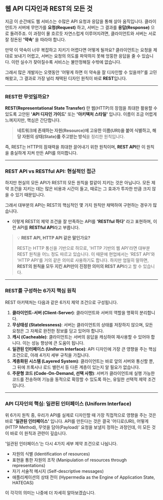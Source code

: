 ## 웹 API 디자인과 REST의 모든 것

지금 이 순간에도 웹 서비스는 수많은 API 요청과 응답을 통해 살아 움직입니다. 클라이언트가 서버에 무언가를 **요청(Request)** 하고, 서버는 그 결과를 **응답(Response)** 으로 돌려주죠. 이 과정이 물 흐르듯 자연스럽게 이루어지려면, 클라이언트와 서버는 서로 잘 정돈된 **'약속'** 을 따라야 합니다.

만약 이 약속이 너무 복잡하고 지키기 어렵다면 어떻게 될까요? 클라이언트는 요청을 제대로 보내기 어렵고, 서버는 요청의 의도를 파악하지 못해 엉뚱한 응답을 줄 수 있습니다. 이런 실수가 잦아질수록 서비스는 불안정해질 수밖에 없습니다.

그래서 많은 개발자는 오랫동안 '어떻게 하면 이 약속을 잘 디자인할 수 있을까?'를 고민해왔고, 그 결과로 가장 널리 채택된 디자인 원칙이 바로 **REST**입니다.

---

### REST란 무엇일까요?

**REST(Representational State Transfer)** 란 웹(HTTP)의 장점을 최대한 활용할 수 있도록 고안된 **'API 디자인 가이드'** 또는 **'아키텍처 스타일'** 입니다. 이름이 조금 어렵게 느껴지지만, 핵심은 간단합니다.

> **네트워크에 존재하는 자원(Resource)에 고유한 이름(URI)을 붙여 식별하고, 해당 자원의 상태(State)를 주고받는 방식**을 정리한 원칙입니다.

즉, REST는 HTTP의 잠재력을 최대한 끌어내기 위한 원칙이며, **REST API**란 이 원칙을 충실하게 지켜 만든 API를 의미합니다.

---

### REST API vs RESTful API: 현실적인 접근

하지만 현실의 모든 API가 REST의 모든 원칙을 칼같이 지키는 것은 아닙니다. 모든 제약 조건을 지키는 데는 많은 비용과 시간이 들고, 때로는 그 효과가 투자한 만큼 크지 않을 수 있기 때문입니다.

그래서 대부분의 API는 REST의 핵심적인 몇 가지 원칙만 채택하여 구현하는 경우가 많습니다.

- 이렇게 REST의 제약 조건을 잘 만족하는 API를 **'RESTful 하다'** 라고 표현하며, 이런 API를 **RESTful API**라고 부릅니다.

> 💡 **REST API, HTTP API 같은 말인가요?**
>
> REST는 HTTP 통신을 기반으로 하므로, 'HTTP 기반의 웹 API'라면 대부분 REST 원칙을 어느 정도 따르고 있습니다. 이 때문에 현업에서는 'REST API'와 'HTTP API'를 거의 같은 의미로 사용하기도 합니다. 하지만 엄밀히 말하면, **REST의 원칙을 모두 지킨 API만이 진정한 의미의 REST API**라고 할 수 있습니다.

---

### REST를 구성하는 6가지 핵심 원칙

REST 아키텍처는 다음과 같은 6가지 제약 조건으로 구성됩니다.

1.  **클라이언트-서버 (Client-Server)**: 클라이언트와 서버의 역할을 명확히 분리합니다.
2.  **무상태성 (Statelessness)**: 서버는 클라이언트의 상태를 저장하지 않으며, 모든 요청은 그 자체로 완전한 정보를 담고 있어야 합니다.
3.  **캐시 (Cacheable)**: 클라이언트는 서버의 응답을 캐싱하여 재사용할 수 있어야 합니다. 이는 성능 향상에 큰 도움이 됩니다.
4.  **일관된 인터페이스 (Uniform Interface)**: API 디자인에 가장 큰 영향을 주는 핵심 조건으로, 아래 4가지 세부 규칙을 가집니다.
5.  **계층화된 시스템 (Layered System)**: 클라이언트는 바로 앞의 서버와 통신할 뿐, 그 뒤에 프록시나 로드 밸런서 등 다른 계층이 있는지 알 필요가 없습니다.
6.  **주문형 코드 (Code-On-Demand, 선택 사항)**: 서버가 클라이언트에 실행 가능한 코드를 전송하여 기능을 동적으로 확장할 수 있도록 하는, 유일한 선택적 제약 조건입니다.

---

### API 디자인의 핵심: 일관된 인터페이스 (Uniform Interface)

위 6가지 원칙 중, 우리가 API를 실제로 디자인할 때 가장 직접적으로 영향을 주는 것은 바로 **'일관된 인터페이스'** 입니다. API를 만든다는 것은 결국 '어디로(URI), 어떻게(HTTP Method), 무엇을 담아(Payload)' 요청을 보낼지 정하는 과정인데, 이 모든 것이 바로 이 원칙과 관련이 깊습니다.

'일관된 인터페이스'는 다시 4가지 세부 제약 조건으로 나뉩니다.

- 자원의 식별 (Identification of resources)
- 표현을 통한 자원의 조작 (Manipulation of resources through representations)
- 자기 서술적 메시지 (Self-descriptive messages)
- 애플리케이션의 상태 전이 (Hypermedia as the Engine of Application State, HATEOAS)

이 각각의 의미는 나중에 더 자세히 알아보겠습니다.
